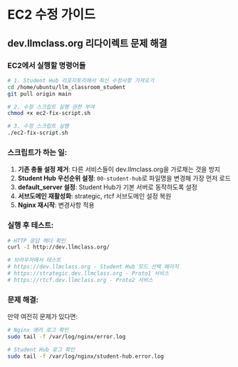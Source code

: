 # EC2 수정 가이드

## dev.llmclass.org 리다이렉트 문제 해결

### EC2에서 실행할 명령어들

```bash
# 1. Student Hub 리포지토리에서 최신 수정사항 가져오기
cd /home/ubuntu/llm_classroom_student
git pull origin main

# 2. 수정 스크립트 실행 권한 부여
chmod +x ec2-fix-script.sh

# 3. 수정 스크립트 실행
./ec2-fix-script.sh
```

### 스크립트가 하는 일:

1. **기존 충돌 설정 제거**: 다른 서비스들이 dev.llmclass.org을 가로채는 것을 방지
2. **Student Hub 우선순위 설정**: `00-student-hub`로 파일명을 변경해 가장 먼저 로드
3. **default_server 설정**: Student Hub가 기본 서버로 동작하도록 설정
4. **서브도메인 재활성화**: strategic, rtcf 서브도메인 설정 복원
5. **Nginx 재시작**: 변경사항 적용

### 실행 후 테스트:

```bash
# HTTP 응답 헤더 확인
curl -I http://dev.llmclass.org/

# 브라우저에서 테스트
# https://dev.llmclass.org - Student Hub 모드 선택 페이지
# https://strategic.dev.llmclass.org - Proto1 서비스
# https://rtcf.dev.llmclass.org - Proto2 서비스
```

### 문제 해결:

만약 여전히 문제가 있다면:

```bash
# Nginx 에러 로그 확인
sudo tail -f /var/log/nginx/error.log

# Student Hub 로그 확인
sudo tail -f /var/log/nginx/student-hub.error.log
```